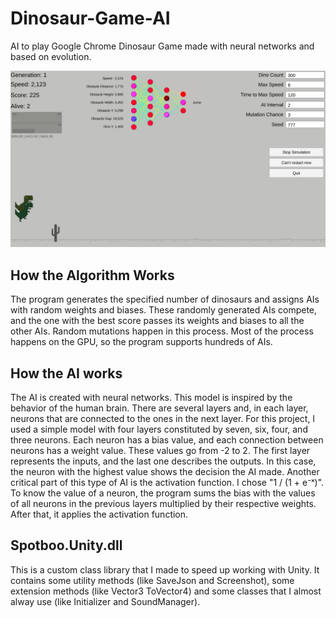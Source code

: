 # Dinosaur-Game-AI
 AI to play Google Chrome Dinosaur Game made with neural networks and based on evolution.

![Screenshot](https://github.com/cau777/Dinosaur-Game-AI/blob/main/Screenshot.png?raw=true)

## How the Algorithm Works
The program generates the specified number of dinosaurs and assigns AIs with random weights and biases.
These randomly generated AIs compete, and the one with the best score passes its weights and biases to all the other AIs. Random mutations happen in this process.
Most of the process happens on the GPU, so the program supports hundreds of AIs.

## How the AI works
The AI is created with neural networks. This model is inspired by the behavior of the human brain. There are several layers and, in each layer, neurons that are connected to the ones in the next layer. For this project, I used a simple model with four layers constituted by seven, six, four, and three neurons.
Each neuron has a bias value, and each connection between neurons has a weight value. These values go from -2 to 2.
The first layer represents the inputs, and the last one describes the outputs. In this case, the neuron with the highest value shows the decision the AI made.
Another critical part of this type of AI is the activation function. I chose "1 / (1 + e⁻ˣ)".
To know the value of a neuron, the program sums the bias with the values of all neurons in the previous layers multiplied by their respective weights. After that, it applies the activation function.

## Spotboo.Unity.dll
This is a custom class library that I made to speed up working with Unity. It contains some utility methods (like SaveJson and Screenshot), some extension methods (like Vector3 ToVector4) and some classes that I almost alway use (like Initializer and SoundManager).